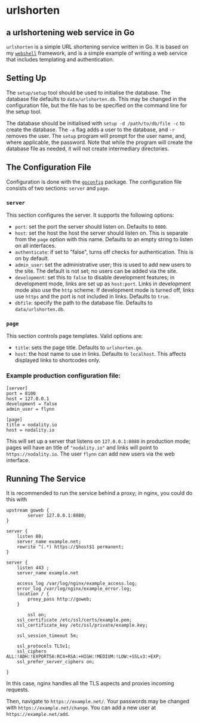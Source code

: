 # urlshorten
## a urlshortening web service in Go

`urlshorten` is a simple URL shortening service written in Go. It is based
on my [`webshell`](https://gokyle.github.com/webshell) framework, and is a
simple example of writing a web service that includes templating and
authentication.

## Setting Up

The `setup/setup` tool should be used to initialise the database. The database
file defaults to `data/urlshorten.db`. This may be changed in the configuration
file, but the file has to be specified on the command line for the setup tool.

The database should be initialised with `setup -d /path/to/db/file -c` to create
the database. The `-a` flag adds a user to the database, and `-r` removes the
user. The `setup` program will prompt for the user name, and, where applicable,
the password. Note that while the program will create the database file as
needed, it will not create intermediary directories.


## The Configuration File

Configuration is done with the [`goconfig`](https://gokyle.github.com/goconfig)
package. The configuration file consists of two sections: `server` and `page`.

### `server`
This section configures the server. It supports the following options:

* `port`: set the port the server should listen on. Defaults to `8080`.
* `host`: set the host the host the server should listen on. This is
separate from the `page` option with this name. Defaults to an empty string
to listen on all interfaces.
* `authenticate`: if set to "false", turns off checks for authentication. This
is on by default.
* `admin_user`: set the administrative user; this is used to add new users to
the site. The default is not set; no users can be added via the site.
* `development`: set this to `false` to disable development features; in
development mode, links are set up as `host:port`. Links in development
mode also use the `http` scheme. If development mode is turned off, links
use `https` and the port is not included in links. Defaults to `true`.
* `dbfile`: specify the path to the database file. Defaults to
`data/urlshorten.db`.

### `page`
This section controls page templates. Valid options are:

* `title`: sets the page title. Defaults to `urlshorten.go`.
* `host`: the host name to use in links. Defaults to `localhost`. This
affects displayed links to shortcodes only.

### Example production configuration file:

```
[server]
port = 8100
host = 127.0.0.1
development = false
admin_user = flynn

[page]
title = nodality.io
host = nodality.io
```

This will set up a server that listens on `127.0.0.1:8080` in production
mode; pages will have an title of `"nodality.io"` and links will point to
`https://nodality.io`. The user `flynn` can add new users via the web
interface.

## Running The Service

It is recommended to run the service behind a proxy; in nginx, you could do
this with

```
upstream goweb {
        server 127.0.0.1:8080;
} 

server {
	listen 80;
	server_name example.net;
	rewrite ^(.*) https://$host$1 permanent;
}

server {
	listen 443 ;
	server_name example.net

	access_log /var/log/nginx/example_access.log;
	error_log /var/log/nginx/example_error.log;
	location / {
		proxy_pass http://goweb;
	}

        ssl on;
	ssl_certificate /etc/ssl/certs/example.pem;
	ssl_certificate_key /etc/ssl/private/example.key;

	ssl_session_timeout 5m;

	ssl_protocols TLSv1;
	ssl_ciphers ALL:!ADH:!EXPORT56:RC4+RSA:+HIGH:!MEDIUM:!LOW:+SSLv3:+EXP;
	ssl_prefer_server_ciphers on;

}
```

In this case, nginx handles all the TLS aspects and proxies incoming requests.

Then, navigate to `https://example.net/`. Your passwords may be changed with
`https://example.net/change`. You can add a new user at
`https://example.net/add`.
